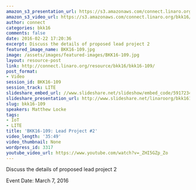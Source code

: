 ```yaml
---
amazon_s3_presentation_url: https://s3.amazonaws.com/connect.linaro.org/bkk16/Presentations/Monday/BKK16-109.pdf
amazon_s3_video_url: https://s3.amazonaws.com/connect.linaro.org/bkk16/Videos/Monday/BKK16-109%20OpenEmbedded%20BoF.mp4
author: connect
categories: bkk16
comments: false
date: 2016-02-22 17:20:36
excerpt: Discuss the details of proposed lead project 2
featured_image_name: BKK16-109.jpg
image: /assets/images/featured-images/BKK16-109.jpg
layout: resource-post
link: http://connect.linaro.org/resource/bkk16/bkk16-109/
post_format:
- Video
session_id: BKK16-109
session_track: LITE
slideshare_embed_url: //www.slideshare.net/slideshow/embed_code/59172348
slideshare_presentation_url: http://www.slideshare.net/linaroorg/bkk16109-openembedded-bof
slug: bkk16-109
speakers: Matthew Locke
tags:
- IoT
- LITE
title: 'BKK16-109: Lead Project #2'
video_length: '35:49'
video_thumbnail: None
wordpress_id: 3317
youtube_video_url: https://www.youtube.com/watch?v=_ZHI5GZp_Zo
---
```


Discuss the details of proposed lead project 2

Event Date: March 7, 2016
